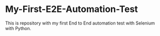 # My-First-E2E-Automation-Test
This is repository with my first End to End automation test with Selenium with Python.